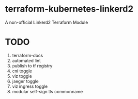 # terraform-kubernetes-linkerd2
A non-official Linkerd2 Terraform Module


# TODO
1. terraform-docs
2. automated lint
3. publish to tf registry
4. cni toggle
5. viz toggle
6. jaeger toggle
7. viz ingress toggle
8. modular self-sign tls commonname